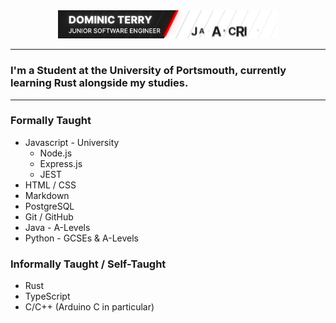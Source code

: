 
<section align="center">
  
  <img src="Banner.gif" width="70%"/>

</section>

----

### I'm a Student at the University of Portsmouth, currently learning Rust alongside my studies.

----

### Formally Taught

- Javascript - University
  + Node.js
  + Express.js
  + JEST
- HTML / CSS
- Markdown
- PostgreSQL
- Git / GitHub
- Java - A-Levels
- Python - GCSEs & A-Levels

### Informally Taught / Self-Taught

- Rust
- TypeScript
- C/C++ (Arduino C in particular)
